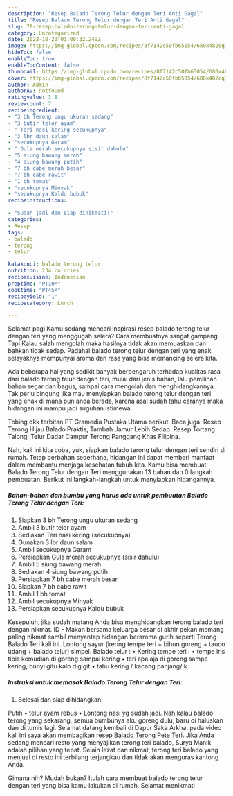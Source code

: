 ```yaml
---
description: "Resep Balado Terong Telur dengan Teri Anti Gagal"
title: "Resep Balado Terong Telur dengan Teri Anti Gagal"
slug: 78-resep-balado-terong-telur-dengan-teri-anti-gagal
category: Uncategorized
date: 2022-10-23T01:00:32.249Z
image: https://img-global.cpcdn.com/recipes/8f7142c50fb65054/680x482cq70/balado-terong-telur-dengan-teri-foto-resep-utama.jpg
hideToc: false
enableToc: true
enableTocContent: false
thumbnail: https://img-global.cpcdn.com/recipes/8f7142c50fb65054/680x482cq70/balado-terong-telur-dengan-teri-foto-resep-utama.jpg
cover: https://img-global.cpcdn.com/recipes/8f7142c50fb65054/680x482cq70/balado-terong-telur-dengan-teri-foto-resep-utama.jpg
author: Admin
authorAv: notfound
ratingvalue: 3.8
reviewcount: 7
recipeingredient:
- "3 bh Terong ungu ukuran sedang"
- "3 butir telor ayam"
- " Teri nasi kering secukupnya"
- "3 lbr daun salam"
- "secukupnya Garam"
- " Gula merah secukupnya sisir dahulu"
- "5 siung bawang merah"
- "4 siung bawang putih"
- "7 bh cabe merah besar"
- "7 bh cabe rawit"
- "1 bh tomat"
- "secukupnya Minyak"
- "secukupnya Kaldu bubuk"
recipeinstructions:

- "Sudah jadi dan siap dinikmati!"
categories:
- Resep
tags:
- balado
- terong
- telur

katakunci: balado terong telur 
nutrition: 234 calories
recipecuisine: Indonesian
preptime: "PT10M"
cooktime: "PT45M"
recipeyield: "1"
recipecategory: Lunch

---
```



Selamat pagi Kamu sedang mencari inspirasi resep balado terong telur dengan teri yang menggugah selera? Cara membuatnya sangat gampang. Tapi Kalau salah mengolah maka hasilnya tidak akan memuaskan dan bahkan tidak sedap. Padahal balado terong telur dengan teri yang enak selayaknya mempunyai aroma dan rasa yang bisa memancing selera kita.


Ada beberapa hal yang sedikit banyak berpengaruh terhadap kualitas rasa dari balado terong telur dengan teri, mulai dari jenis bahan, lalu pemilihan bahan segar dan bagus, sampai cara mengolah dan menghidangkannya. Tak perlu bingung jika mau menyiapkan balado terong telur dengan teri yang enak di mana pun anda berada, karena asal sudah tahu caranya maka hidangan ini mampu jadi suguhan istimewa.

Tobing dkk terbitan PT Gramedia Pustaka Utama berikut. Baca juga: Resep Terong Hijau Balado Praktis, Tambah Jamur Lebih Sedap. Resep Tortang Talong, Telur Dadar Campur Terong Panggang Khas Filipina.


Nah, kali ini kita coba, yuk, siapkan balado terong telur dengan teri sendiri di rumah. Tetap berbahan sederhana, hidangan ini dapat memberi manfaat dalam membantu menjaga kesehatan tubuh kita. Kamu bisa membuat Balado Terong Telur dengan Teri menggunakan 13 bahan dan 0 langkah pembuatan. Berikut ini langkah-langkah untuk menyiapkan hidangannya.

<!--inarticleads1-->

##### Bahan-bahan dan bumbu yang harus ada untuk pembuatan Balado Terong Telur dengan Teri:

1. Siapkan 3 bh Terong ungu ukuran sedang
1. Ambil 3 butir telor ayam
1. Sediakan  Teri nasi kering (secukupnya)
1. Gunakan 3 lbr daun salam
1. Ambil secukupnya Garam
1. Persiapkan  Gula merah secukupnya (sisir dahulu)
1. Ambil 5 siung bawang merah
1. Sediakan 4 siung bawang putih
1. Persiapkan 7 bh cabe merah besar
1. Siapkan 7 bh cabe rawit
1. Ambil 1 bh tomat
1. Ambil secukupnya Minyak
1. Persiapkan secukupnya Kaldu bubuk


Kesepuluh, jika sudah matang Anda bisa menghidangkan terong balado teri dengan nikmat. ID - Makan bersama keluarga besar di akhir pekan memang paling nikmat sambil menyantap hidangan beraroma gurih seperti Terong Balado Teri kali ini. Lontong sayur (kering tempe teri + bihun goreng + tauco udang + balado telur) simpel. Balado telur : • Kering tempe teri : • tempe iris tipis kemudian di goreng sampai kering • teri apa aja di goreng sampe kering, bunyi gitu kalo digigit • tahu kering / kacang panjang/ k. 

<!--inarticleads2-->

##### Instruksi untuk memasak Balado Terong Telur dengan Teri:


1. Selesai dan siap dihidangkan!

Putih • telur ayam rebus • Lontong nasi yg sudah jadi. Nah.kalau balado terong yang sekarang, semua bumbunya aku goreng dulu, baru di haluskan dan di tumis lagi. Selamat datang kembali di Dapur Saka Arkha. pada video kali ini saya akan membagikan resep Balado Terong Pete Teri. Jika Anda sedang mencari resto yang menyajikan terong teri balado, Surya Manik adalah pilihan yang tepat. Selain lezat dan nikmat, terong teri balado yang menjual di resto ini terbilang terjangkau dan tidak akan menguras kantong Anda. 

Gimana nih? Mudah bukan? Itulah cara membuat balado terong telur dengan teri yang bisa kamu lakukan di rumah. Selamat menikmati
